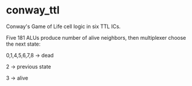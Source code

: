 # conway_ttl
Conway's Game of Life cell logic in six TTL ICs.

Five 181 ALUs produce number of alive neighbors, then multiplexer choose the next state:

0,1,4,5,6,7,8 -> dead

2 -> previous state

3 -> alive
